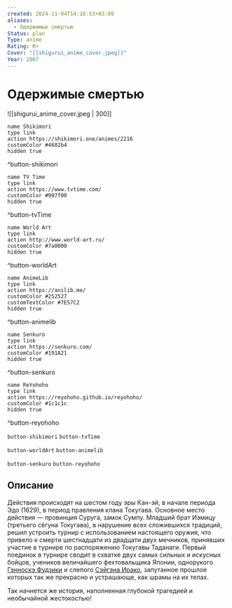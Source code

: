 ```yaml
---
created: 2024-11-04T14:18:53+03:00
aliases:
  - Одержимые смертью
Status: plan
Type: anime
Rating: R+
Cover: "[[shigurui_anime_cover.jpeg]]"
Year: 2007
---
```


# Одержимые смертью

![[shigurui_anime_cover.jpeg | 300]]

```button
name Shikimori
type link
action https://shikimori.one/animes/2216
customColor #4682b4
hidden true
```
^button-shikimori

```button
name TV Time
type link
action https://www.tvtime.com/
customColor #997f00
hidden true
```
^button-tvTime

```button
name World Art
type link
action http://www.world-art.ru/
customColor #7a0000
hidden true
```
^button-worldArt

```button
name AnimeLib
type link
action https://anilib.me/
customColor #252527
customTextColor #7E57C2
hidden true
```
^button-animelib

```button
name Senkuro
type link
action https://senkuro.com/
customColor #191A21
hidden true
```
^button-senkuro

```button
name ReYohoho
type link
action https://reyohoho.github.io/reyohoho/
customColor #1c1c1c
hidden true
```
^button-reyohoho

`button-shikimori` `button-tvTime`

`button-worldArt` `button-animelib`

`button-senkuro` `button-reyohoho`

## Описание

Действия происходят на шестом году эры Кан-эй, в начале периода Эдо (1629), в период правления клана Токугава. Основное место действия — провинция Суруга, замок Сумпу. Младший брат Иэмицу (третьего сёгуна Токугава), в нарушение всех сложившихся традиций, решил устроить турнир с использованием настоящего оружия, что привело к смерти шестнадцати из двадцати двух мечников, принявших участие в турнире по распоряжению Токугавы Таданаги. Первый поединок в турнире сводит в схватке двух самых сильных и искусных бойцов, учеников величайшего фехтовальщика Японии, однорукого [Гэнноскэ Фудзики](https://shikimori.one/characters/6202-gennosuke-fujiki) и слепого [Сэйгэна Ирако](https://shikimori.one/characters/6201-seigen-irako), запутанное прошлое которых так же прекрасно и устрашающе, как шрамы на их телах.

Так начнется же история, наполненная глубокой трагедией и необычайной жестокостью!
